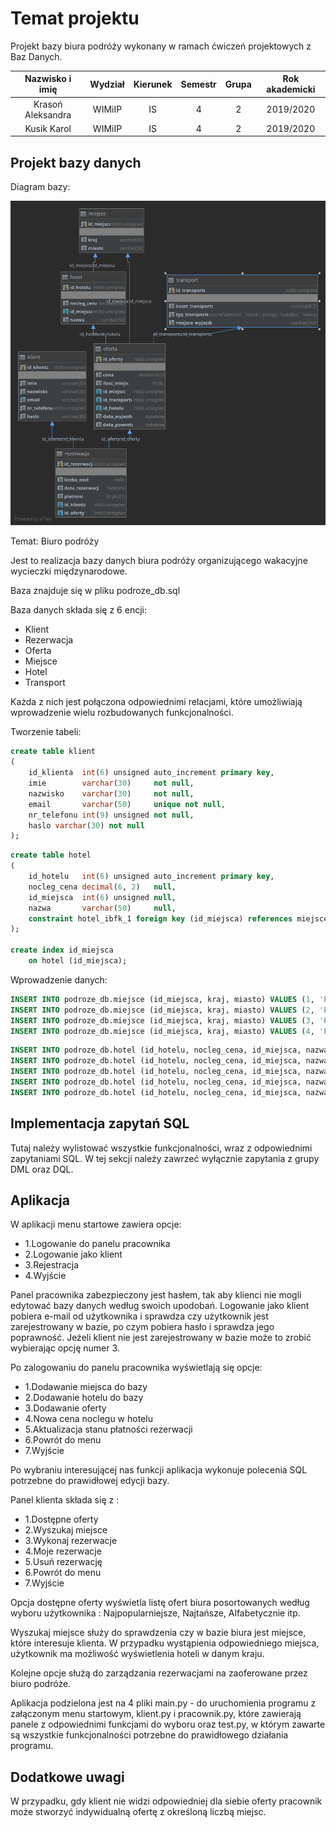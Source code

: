# Temat projektu
Projekt bazy biura podróży wykonany w ramach ćwiczeń projektowych z Baz Danych.

| Nazwisko i imię  | Wydział | Kierunek | Semestr | Grupa | Rok akademicki |
| :-------------:  | :-----: | :------: | :-----: | :---: | :------------: |
| Krasoń Aleksandra| WIMiIP  | IS       |   4     | 2     | 2019/2020      |
| Kusik Karol      | WIMiIP  | IS       |   4     | 2     | 2019/2020      |

## Projekt bazy danych
Diagram bazy:

<img src="schemat_bd_ver2.svg" alt="TEST">

Temat: Biuro podróży

Jest to realizacja bazy danych biura podróży organizującego wakacyjne wycieczki międzynarodowe. 

Baza znajduje się w pliku podroze_db.sql

Baza danych składa się z 6 encji:
<ul>
<li>Klient</li>
<li>Rezerwacja</li>
<li>Oferta</li>
<li>Miejsce</li>
<li>Hotel</li>
<li>Transport</li>
</ul>

Każda z nich jest połączona odpowiednimi relacjami, które umożliwiają wprowadzenie wielu rozbudowanych funkcjonalności.

Tworzenie tabeli:
```sql
create table klient
(
    id_klienta  int(6) unsigned auto_increment primary key,
    imie        varchar(30)     not null,
    nazwisko    varchar(30)     not null,
    email       varchar(50)     unique not null,
    nr_telefonu int(9) unsigned not null,
    haslo varchar(30) not null
);
```
```sql
create table hotel
(
    id_hotelu   int(6) unsigned auto_increment primary key,
    nocleg_cena decimal(6, 2)   null,
    id_miejsca  int(6) unsigned null,
    nazwa       varchar(50)     null,
    constraint hotel_ibfk_1 foreign key (id_miejsca) references miejsce (id_miejsca)
);

create index id_miejsca
    on hotel (id_miejsca);

```

Wprowadzenie danych:
```sql
INSERT INTO podroze_db.miejsce (id_miejsca, kraj, miasto) VALUES (1, 'Polska', 'Zakopane');
INSERT INTO podroze_db.miejsce (id_miejsca, kraj, miasto) VALUES (2, 'Polska', 'Gdańsk');
INSERT INTO podroze_db.miejsce (id_miejsca, kraj, miasto) VALUES (3, 'Polska', 'Olsztyn');
INSERT INTO podroze_db.miejsce (id_miejsca, kraj, miasto) VALUES (4, 'Polska', 'Ciechocinek');
```

```sql
INSERT INTO podroze_db.hotel (id_hotelu, nocleg_cena, id_miejsca, nazwa) VALUES (1, 100.56, 5, 'El Pingüino');
INSERT INTO podroze_db.hotel (id_hotelu, nocleg_cena, id_miejsca, nazwa) VALUES (2, 255.78, 12, 'Paradis');
INSERT INTO podroze_db.hotel (id_hotelu, nocleg_cena, id_miejsca, nazwa) VALUES (3, 92.00, 2, 'Smart');
INSERT INTO podroze_db.hotel (id_hotelu, nocleg_cena, id_miejsca, nazwa) VALUES (4, 390.15, 6, 'Poseidon');
INSERT INTO podroze_db.hotel (id_hotelu, nocleg_cena, id_miejsca, nazwa) VALUES (5, 120.24, 10, 'Pied-a-Terre');
```


## Implementacja zapytań SQL
Tutaj należy wylistować wszystkie funkcjonalności, wraz z odpowiednimi zapytaniami SQL. W tej sekcji należy zawrzeć wyłącznie zapytania z grupy DML oraz DQL.

## Aplikacja
W aplikacji menu startowe zawiera opcje:
<ul>
<li>1.Logowanie do panelu pracownika </li>
<li>2.Logowanie jako klient</li>
<li>3.Rejestracja</li>
<li>4.Wyjście</li>
</ul>

Panel pracownika zabezpieczony jest hasłem, tak aby klienci nie mogli edytować bazy danych według swoich upodobań.
Logowanie jako klient pobiera e-mail od użytkownika i sprawdza czy użytkownik jest zarejestrowany w bazie, po czym pobiera hasło i sprawdza jego poprawność.
Jeżeli klient nie jest zarejestrowany w bazie może to zrobić wybierając opcję numer 3.

Po zalogowaniu do panelu pracownika wyświetlają się opcje:
<ul>
<li>1.Dodawanie miejsca do bazy </li>
<li>2.Dodawanie hotelu do bazy</li>
<li>3.Dodawanie oferty</li>
<li>4.Nowa cena noclegu w hotelu</li>
<li>5.Aktualizacja stanu płatności rezerwacji</li>
<li>6.Powrót do menu</li>
<li>7.Wyjście</li>
</ul>

Po wybraniu interesującej nas funkcji aplikacja wykonuje polecenia SQL potrzebne do prawidłowej edycji bazy.

Panel klienta składa się z :

<ul>
<li>1.Dostępne oferty </li>
<li>2.Wyszukaj miejsce</li>
<li>3.Wykonaj rezerwacje</li>
<li>4.Moje rezerwacje</li>
<li>5.Usuń rezerwację</li>
<li>6.Powrót do menu</li>
<li>7.Wyjście</li>
</ul>

Opcja dostępne oferty wyświetla listę ofert biura posortowanych według wyboru użytkownika : Najpopularniejsze, Najtańsze, Alfabetycznie itp.

Wyszukaj miejsce służy do sprawdzenia czy w bazie biura jest miejsce, które interesuje klienta. W przypadku wystąpienia odpowiedniego miejsca,
użytkownik ma możliwość wyświetlenia hoteli w danym kraju.

Kolejne opcje służą do zarządzania rezerwacjami na zaoferowane przez biuro podróże.

Aplikacja podzielona jest na 4 pliki main.py - do uruchomienia programu z załączonym menu startowym, klient.py i pracownik.py, które zawierają panele 
z odpowiednimi funkcjami do wyboru oraz test.py, w którym zawarte są wszystkie funkcjonalności potrzebne do prawidłowego działania programu. 
## Dodatkowe uwagi
W przypadku, gdy klient nie widzi odpowiedniej dla siebie oferty pracownik może stworzyć indywidualną ofertę z określoną liczbą miejsc. 
